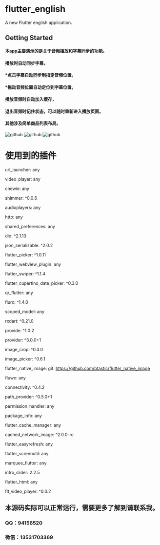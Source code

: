 # flutter_english

A new Flutter english application.

## Getting Started
#### 本app主要演示的是关于音频播放和字幕同步的功能。
#### 播放时自动同步字幕，
#### *点击字幕自动同步到指定音频位置，
#### *拖动音频位置自动定位到字幕位置，
#### 播放音频时自动加入缓存，
#### 退出音频时记住状态，可以随时重新进入播放页面。
#### 其他涉及简单商品列表布局。

![github](https://github.com/xiebaoxin/flutter_english/blob/master/images/1200.png "github")
![github](https://github.com/xiebaoxin/flutter_english/blob/master/images/IMG_1198.PNG "github")
![github](https://github.com/xiebaoxin/flutter_english/blob/master/images/1199.png "github")


# 使用到的插件
  url_launcher: any
  
  video_player: any
  
  chewie: any
  
  shimmer: ^0.0.6
  
  audioplayers: any
  
  http: any
  
  shared_preferences: any
  
  dio: ^2.1.13
  
  json_serializable: ^2.0.2
  
  flutter_picker: ^1.0.11
  
  flutter_webview_plugin: any
  
  flutter_swiper: ^1.1.4
  
  flutter_cupertino_date_picker: ^0.3.0
  
  qr_flutter: any
  
  fluro: ^1.4.0
  
  scoped_model: any
  
  rxdart: ^0.21.0
  
  provide: ^1.0.2
  
  provider: ^3.0.0+1

  image_crop: ^0.3.0
  
  image_picker: ^0.6.1
  
  flutter_native_image:
    git: https://github.com/btastic/flutter_native_image

  fluwx: any
  
  connectivity: ^0.4.2

  path_provider: ^0.5.0+1
  
  permission_handler: any
  
  package_info: any

  flutter_cache_manager: any
  
  cached_network_image: ^2.0.0-rc

  flutter_easyrefresh: any
  
  flutter_screenutil: any
  
  marquee_flutter: any
  
  intro_slider: 2.2.5

  flutter_html: any
  
  flt_video_player: ^0.0.2

## 本源码实际可以正常运行，需要更多了解到请联系我。
### QQ：94156520
### 微信：13531703369

